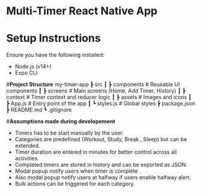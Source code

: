 # Multi-Timer React Native App

# **Setup Instructions**
Ensure you have the following installed:
- Node.js (v14+)
- Expo CLI

#**Project Structure**
 my-timer-app
 ┣  src
 ┃ ┣  components  # Reusable UI components
 ┃ ┣  screens     # Main screens (Home, Add Timer, History)
 ┃ ┣  context     # Timer context and reducer logic
 ┃ ┣  assets      # Images and icons
 ┃ ┣ App.js        # Entry point of the app
 ┃ ┗ styles.js     # Global styles
 ┣  package.json
 ┣  README.md
 ┗  .gitignore 


#**Assumptions made during developement**
- Timers has to be start manually by the user.
- Categories are predefined (Workout, Study, Break , Sleep) but can be extended.
- Timer duration are entered in minutes for better control across all activities.
- Completed timers are stored in history and can be exported as JSON.
- Modal popup notify users when timer is complete .
- Also modal popup notify users at halfway if users enable halfway alert.
- Bulk actions can be triggered for each category.

  
